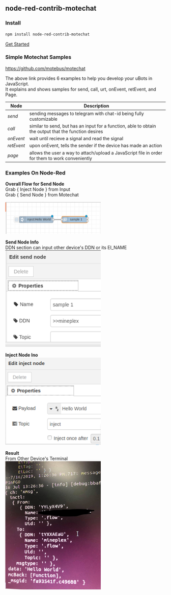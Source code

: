 ##  node-red-contrib-motechat

### Install

```bash
npm install node-red-contrib-motechat
```
[Get Started](docs/how-to-run.md)

### Simple Motechat Samples

 <https://github.com/motebus/motechat>

The above link provides 6 examples to help you develop your uBots in JavaScript. <br />
It explains and shows samples for send, call, urt, onEvent, retEvent, and Page.

Node| Description | 
--- | --- | 
*send* | sending messages to telegram with chat-id being fully customizable |
*call* | similar to send, but has an input for a function, able to obtain the output that the function desires |
*onEvent* | wait until recieve a signal and read the signal |
*retEvent* | upon onEvent, tells the sender if the device has made an action |
*page* | allows the user a way to attach/upload a JavaScript file in order for them to work conveniently |

### Examples On Node-Red
**Overall Flow for Send Node** <br />
Grab { Inject Node } from Input <br />
Grab { Send Node } from Motechat <br />
 
<img src="/node-red-examples/sendnodes.png" width="300">

**Send Node Info** <br />
DDN section can input other device's DDN or its EI_NAME <br />
<img src="/node-red-examples/sendnodes.info.png" width="300">

**Inject Node Ino** <br />
<img src="/node-red-examples/InjectSendNode.png" width="300">

**Result** <br />
From Other Device's Terminal <br />
<img src="/node-red-examples/result.jpg" width="300">






